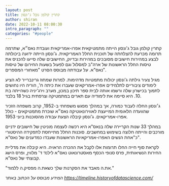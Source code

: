 ```yaml
---
layout: post
title: קתרין קולמן גובל ג'ונסון
author: shiran
date: 2022-10-11 08:00:30
intro_paragraph: ""
categories: "#people"
---
```


קתרין קולמן גובל ג'ונסון הייתה מתמטיקאית אפרו-אמריקאית ועובדת נאס״א, שתרמה תרומה מכרעת להצלחתה של תוכנית החלל האמריקאית. ג'ונסון הייתה ידועה ביכולתה לבצע במהירות חישובים מסובכים במהירות ובדיוק, החישובים שלה סייעו להכניס את טיסות החלל הראשונות של ארה"ב למסלול וגם לפעול בשעות החירום של טיסות נאס"א. על עבודתה מבוסס הסרט "מאחורי המספרים".

מגיל צעיר גילתה ג'ונסון יכולות מתמטיות מדהימות. למרות שמחוז גרינברייר לא הציע לימודים ציבוריים לתלמידים אפרו-אמריקאים שעברו את כיתה ח', הוריה היו נחושים לתמוך בכישרון שלה ורשמו אותה לבית ספר תיכון במכון, מערב וירג'יניה כשהייתה בת 10. היא סיימה את לימודיה עם תארים במתמטיקה וצרפתית בגיל 18 בלבד.

ג׳ונסון החלה לעבוד כמורה, אך במהלך מפגש משפחתי ב-1952, קרוב משפחה הזכיר שהוועדה הלאומית המייעצת לאווירונאוטיקה נאס״א שוכרת מתמטיקאים - כולל אפרו-אמריקאים. ג'ונסון קיבלה הצעת עבודה מהסוכנות ביוני 1953.

במהלך 33 שנות הקריירה שלה בנאס"א היא רכשה לעצמה מוניטין של חישובים ידניים מורכבים והייתה חלוצה בשימוש במחשבים. סוכנות החלל מתייחסת לתפקידה ההיסטורי כ"אחת הנשים האפרו-אמריקאיות הראשונות שעבדו כמדענים של נאס"א".

לקראת סוף חייה החלו תרומות אלו לקבל את ההכרה הראויה. היא קיבלה את מדליית החירות הנשיאותית, פרס סנופי הכסף מאסטרונאוט נאס"א לילנד ד' מלווין, ופרס הישג קבוצתי של נאס"א.

"את.ה מאבד את הסקרנות שלך כשאת.ה מפסיק.ה ללמוד."

*המידע מבוסס על הכתוב באתר https://timeline.historyofdatascience.com/*


